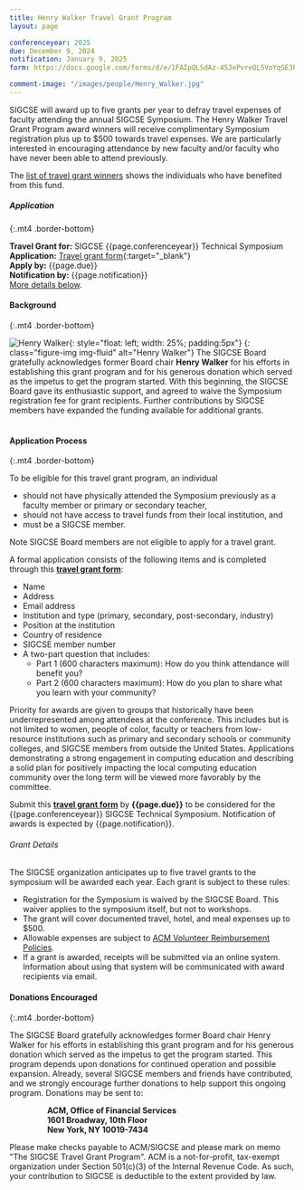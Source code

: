 ```yaml
---
title: Henry Walker Travel Grant Program
layout: page

conferenceyear: 2025
due: December 9, 2024
notification: January 9, 2025
form: https://docs.google.com/forms/d/e/1FAIpQLSdAz-45JePvreQL5VoYqSE3PXH87UlS4iEamqu5QZnP_clkmQ/viewform?usp=sf_link

comment-image: "/images/people/Henry_Walker.jpg"
---
```


SIGCSE will award up to five grants per year to defray travel expenses of faculty attending the annual SIGCSE Symposium. The Henry Walker Travel Grant Program award winners will receive complimentary Symposium registration plus up to $500 towards travel expenses. We are particularly interested in encouraging attendance by new faculty and/or faculty who have never been able to attend previously.

The [list of travel grant winners](awards.html) shows the individuals who have benefited from this fund.

##### Application
{:.mt4 .border-bottom}

**Travel Grant for:** SIGCSE {{page.conferenceyear}} Technical Symposium<br>
**Application:** [Travel grant form]({{page.form}}){:target="_blank"}<br>
**Apply by:** {{page.due}}<br>
**Notification by:** {{page.notification}}<br>
<a href="#more">More details below</a>.

#### Background
{:.mt4 .border-bottom}

![Henry Walker]({{"assets/images/people/Henry_Walker.jpg"|absolute_url}}){: style="float: left; width: 25%; padding:5px"}
{: class="figure-img img-fluid" alt="Henry Walker"}
The SIGCSE Board gratefully acknowledges former Board chair **Henry Walker** for his efforts in establishing this grant program and for his generous donation which served as the impetus to get the program started.  With this beginning, the SIGCSE Board gave its enthusiastic support, and agreed to waive the Symposium registration fee for grant recipients. Further contributions by SIGCSE members have expanded the funding available for additional grants.
<br>&nbsp;

<a name="more" id="more"></a>
#### Application Process
{:.mt4 .border-bottom}

To be eligible for this travel grant program, an individual
- should not have physically attended the Symposium previously as a faculty member or primary or secondary teacher,
- should not have access to travel funds from their local institution, and
- must be a SIGCSE member.


Note SIGCSE Board members are not eligible to apply for a travel grant.

A formal application consists of the following items and is completed through this **[travel grant form]({{page.form}})**:

- Name
- Address
- Email address
- Institution and type (primary, secondary, post-secondary, industry)
- Position at the institution
- Country of residence
- SIGCSE member number
- A two-part question that includes:
	- Part 1 (600 characters maximum): How do you think attendance will benefit you?
	- Part 2 (600 characters maximum): How do you plan to share what you learn with your community?


Priority for awards are given to groups that historically have been underrepresented among attendees at the conference. This includes but is not limited to women, people of color, faculty or teachers from low-resource institutions such as primary and secondary schools or community colleges, and SIGCSE members from outside the United States. Applications demonstrating a strong engagement in computing education and describing a solid plan for positively impacting the local computing education community over the long term will be viewed more favorably by the committee.

Submit this **[travel grant form]({{page.form}})** by **{{page.due}}** to be considered for the {{page.conferenceyear}} SIGCSE Technical Symposium. Notification of awards is expected by {{page.notification}}.

<a name="details" id="details"></a>
###### Grant Details

The SIGCSE organization anticipates up to five travel grants to the symposium will be awarded each year. Each grant is subject to these rules:


- Registration for the Symposium is waived by the SIGCSE Board. This waiver applies to the symposium itself, but not to workshops.
- The grant will cover documented travel, hotel, and meal expenses up to $500.
- Allowable expenses are subject to [ACM Volunteer Reimbursement Policies](http://www.acm.org/sigs/volunteer_resources/conference_manual/travel?searchterm=volunteer+travel).
- If a grant is awarded, receipts will be submitted via an online system. Information about using that system will be communicated with award recipients via email.


<a hame="donations"></a>
#### Donations Encouraged
{:.mt4 .border-bottom}


The SIGCSE Board gratefully acknowledges former Board chair Henry Walker for his efforts in establishing this grant program and for his generous donation which served as the impetus to get the program started. This program depends upon donations for continued operation and possible expansion.  Already, several SIGCSE members and friends have contributed, and we strongly encourage further donations to help support this ongoing program. Donations may be sent to:

<p style="padding-left: 50pt; padding-right: 50pt">
<strong>ACM, Office of Financial Services<br />
1601 Broadway, 10th Floor<br />
New York, NY 10019-7434</strong></p>

Please make checks payable to ACM/SIGCSE and please mark on memo "The SIGCSE Travel Grant Program". ACM is a not-for-profit, tax-exempt organization under Section 501(c)(3) of the Internal Revenue Code.  As such, your contribution to SIGCSE is deductible to the extent provided by law.

